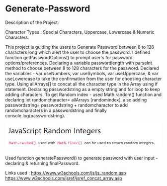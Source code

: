 # Generate-Password

Description of the Project:

Character Types : Special Characters, Uppercase, Lowercase & Numeric Characters.

This project is guiding the users to Generate Password between 8 to 128 characters long which alert the user to choose the password.
I defined function getPasswordOptions() to prompt user's for password options/preferences.
Declaring a variable passwordlength with parseInt method to choose between 8 to 128 characters for the password.
Declared the variables - var useNumbers, var useSymbols, var useUppercase, & var useLowercase to take the confirmation from the user for choosing character type.
Using allArrays[] to concat all the character type in the Array using if statement.
Declaring passwordstring as a empty string and for loop to keep adding characters.
To get Random index - used Math.random() function and declaring let randomcharacter= allArrays [randomindex], also adding  passwordstring= passwordstring + randomcharacter to add randomcharacters in a passwordstring and finally console.log(passwordstring).
 
 ![Alt text](image.png)

 Used function generatePassword() to generate password with user input -  declaring & returning finalPassword.

 
 Links used :
https://www.w3schools.com/js/js_random.asp
https://www.w3schools.com/jsref/jsref_concat_array.asp